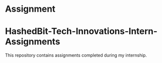 
# Assignment

# HashedBit-Tech-Innovations-Intern-Assignments
This repository contains assignments completed during my internship.
